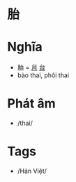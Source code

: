 # 胎

# Nghĩa
* 胎 = [月](月.md) [台](台.md)
* bào thai, phôi thai

# Phát âm
* /thai/

# Tags
* /Hán Việt/

